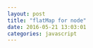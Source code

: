 ```yaml
---
layout: post
title: "flatMap for node"
date: 2016-05-21 13:03:01
categories: javascript
---
```


<script src="https://embed.tonicdev.com"></script>
<div id="flatmap-fast-example">
</div>
<script>
(() => {
  'use strict';
  document.addEventListener('DOMContentLoaded', () => {
    const notebook = Tonic.createNotebook({
      // the parent element for the new notebook
      element: document.getElementById("flatmap-fast-example"),

      // specify the source of the notebook
      source: "\
const flatMap = require(\"flatmap-fast\");\n\
const arr = [[], [1], [2, 3]];\n\
flatMap(arr);\
",
      nodeVersion: ">=4.x.x"
    });
  });
})();
</script>
